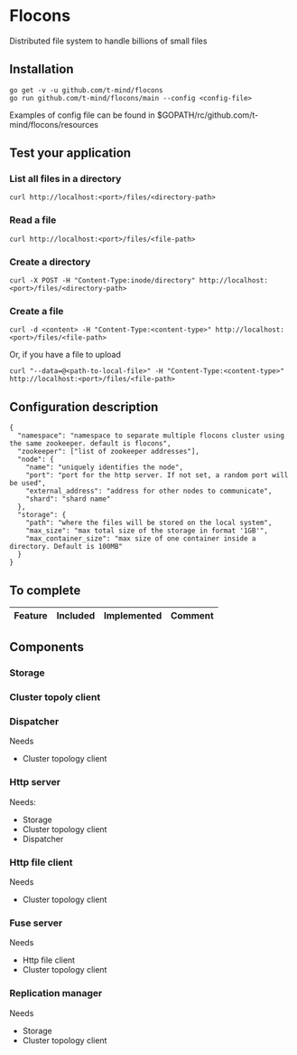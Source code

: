 # Flocons

Distributed file system to handle billions of small files

## Installation

```
go get -v -u github.com/t-mind/flocons
go run github.com/t-mind/flocons/main --config <config-file>
```

Examples of config file can be found in \$GOPATH/rc/github.com/t-mind/flocons/resources

## Test your application

### List all files in a directory

`curl http://localhost:<port>/files/<directory-path>`

### Read a file

`curl http://localhost:<port>/files/<file-path>`

### Create a directory

`curl -X POST -H "Content-Type:inode/directory" http://localhost:<port>/files/<directory-path>`

### Create a file

`curl -d <content> -H "Content-Type:<content-type>" http://localhost:<port>/files/<file-path>`

Or, if you have a file to upload

`curl "--data=@<path-to-local-file>" -H "Content-Type:<content-type>" http://localhost:<port>/files/<file-path>`

## Configuration description

```
{
  "namespace": "namespace to separate multiple flocons cluster using the same zookeeper. default is flocons",
  "zookeeper": ["list of zookeeper addresses"],
  "node": {
    "name": "uniquely identifies the node",
    "port": "port for the http server. If not set, a random port will be used",
    "external_address": "address for other nodes to communicate",
    "shard": "shard name"
  },
  "storage": {
    "path": "where the files will be stored on the local system",
    "max_size": "max total size of the storage in format '1GB'",
    "max_container_size": "max size of one container inside a directory. Default is 100MB"
  }
}
```

## To complete

| Feature | Included | Implemented | Comment |
| ------- | -------- | ----------- | ------- |


## Components

### Storage

### Cluster topoly client

### Dispatcher

Needs

- Cluster topology client

### Http server

Needs:

- Storage
- Cluster topology client
- Dispatcher

### Http file client

Needs

- Cluster topology client

### Fuse server

Needs

- Http file client
- Cluster topology client

### Replication manager

Needs

- Storage
- Cluster topology client
